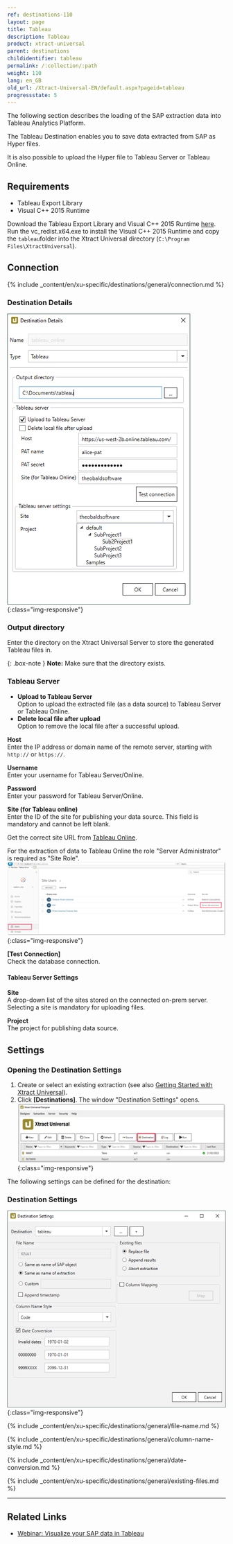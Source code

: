 ```yaml
---
ref: destinations-110
layout: page
title: Tableau
description: Tableau
product: xtract-universal
parent: destinations
childidentifier: tableau
permalink: /:collection/:path
weight: 110
lang: en_GB
old_url: /Xtract-Universal-EN/default.aspx?pageid=tableau
progressstate: 5
---
```

The following section describes the loading of the SAP extraction data into Tableau Analytics Platform. 

The Tableau Destination enables you to save data extracted from SAP as Hyper files.

It is also possible to upload the Hyper file to Tableau Server or Tableau Online.


## Requirements

- Tableau Export Library
- Visual C++ 2015 Runtime

Download the Tableau Export Library and Visual C++ 2015 Runtime [here](https://s3.eu-central-1.amazonaws.com/cdn-files.theobald-software.com/download/XtractUniversal/tableau.zip).<br>
Run the vc_redist.x64.exe to install the Visual C++ 2015 Runtime and copy the `tableau`folder into the Xtract Universal directory (`C:\Program Files\XtractUniversal`).

## Connection

{% include _content/en/xu-specific/destinations/general/connection.md %}	

### Destination Details
![tableauDestinationDetails-hyper](/img/content/tableauDestinationDetails-hyper.png){:class="img-responsive"}

### Output directory
Enter the directory on the Xtract Universal Server to store the generated Tableau files in.

{: .box-note }
**Note:** Make sure that the directory exists.

### Tableau Server
- **Upload to Tableau Server**<br>
Option to upload the extracted file (as a data source) to Tableau Server or Tableau Online.
- **Delete local file after upload**<br>
Option to remove the local file after a successful upload.

**Host**<br>
Enter the IP address or domain name of the remote server, starting with `http://` or `https://`.

**Username**<br>
Enter your username for Tableau Server/Online.

**Password**<br>
Enter your password for Tableau Server/Online.

**Site (for Tableau online)**<br>
Enter the ID of the site for publishing your data source. 
This field is mandatory and cannot be left blank. 

Get the correct site URL from [Tableau Online](https://online.tableau.com/#/site/Site/workbooks).

For the extraction of data to Tableau Online the role "Server Administrator" is required as "Site Role".
![Tableau_Server_Admin](/img/content/xu/tableau_server_admin.png){:class="img-responsive"}

**[Test Connection]**<br>
Check the database connection. 

#### Tableau Server Settings
**Site**<br>
A drop-down list of the sites stored on the connected on-prem server. Selecting a site is mandatory for uploading files. 

**Project**<br>
The project for publishing data source.

## Settings

### Opening the Destination Settings
1. Create or select an existing extraction (see also [Getting Started with Xtract Universal](../getting-started/define-a-table-extraction)).
2. Click **[Destinations]**. The window "Destination Settings" opens.
![Destination-settings](/img/content/xu/xu_designer_destination.png){:class="img-responsive"}

The following settings can be defined for the destination:  

### Destination Settings
![Tableau-Extraction-Specific-Settings](/img/content/Tableau-Extraction-Specific-Settings.png){:class="img-responsive"}

{% include _content/en/xu-specific/destinations/general/file-name.md %}

{% include _content/en/xu-specific/destinations/general/column-name-style.md %}

{% include _content/en/xu-specific/destinations/general/date-conversion.md %}

{% include _content/en/xu-specific/destinations/general/existing-files.md %}


*****
## Related Links
- [Webinar: Visualize your SAP data in Tableau](https://www.youtube.com/watch?v=X6T3NfVDhJE)

